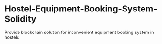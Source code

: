 # Hostel-Equipment-Booking-System-Solidity
Provide blockchain solution for inconvenient equipment booking system in hostels
